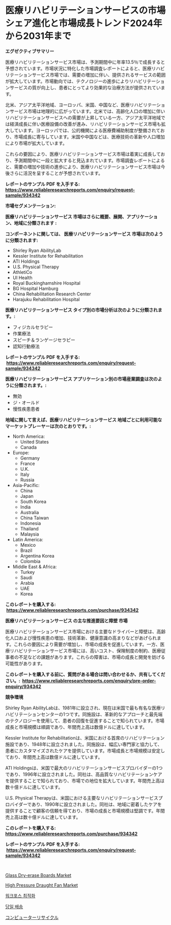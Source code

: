 <p><h1>医療リハビリテーションサービスの市場シェア進化と市場成長トレンド2024年から2031年まで</h1></p><p><strong>エグゼクティブサマリー</strong></p>
<p><p>医療リハビリテーションサービス市場は、予測期間中に年率13.5％で成長すると予想されています。市場状況に特化した市場調査レポートによると、医療リハビリテーションサービス市場では、需要の増加に伴い、提供されるサービスの範囲が拡大しています。市場動向では、テクノロジーの進歩によりリハビリテーションサービスの質が向上し、患者にとってより効果的な治療方法が提供されています。</p><p>北米、アジア太平洋地域、ヨーロッパ、米国、中国など、医療リハビリテーションサービス市場は地理的に広がっています。北米では、高齢化人口の増加に伴いリハビリテーションサービスへの需要が上昇している一方、アジア太平洋地域では経済成長に伴い医療設備の改善が進み、リハビリテーションサービス市場も拡大しています。ヨーロッパでは、公的機関による医療費補助制度が整備されており、市場成長に寄与しています。米国や中国などは、医療技術の革新や人口増加により市場が拡大しています。</p><p>これらの要因により、医療リハビリテーションサービス市場は着実に成長しており、予測期間中に一段と拡大すると見込まれています。市場調査レポートによると、需要の増加や技術の進歩により、医療リハビリテーションサービス市場は今後さらに活況を呈することが予想されています。</p></p>
<p><strong>レポートのサンプル PDF を入手する: <a href="https://www.reliableresearchreports.com/enquiry/request-sample/934342">https://www.reliableresearchreports.com/enquiry/request-sample/934342</a></strong></p>
<p><strong>市場セグメンテーション:</strong></p>
<p><strong> 医療リハビリテーションサービス 市場はさらに概要、展開、アプリケーション、地域に分類されます :</strong></p>
<p><strong>コンポーネントに関しては、 医療リハビリテーションサービス 市場は次のように分類されます: &nbsp;</strong></p>
<p><ul><li>Shirley Ryan AbilityLab</li><li>Kessler Institute for Rehabilitation</li><li>ATI Holdings</li><li>U.S. Physical Therapy</li><li>AthletiCo</li><li>UI Health</li><li>Royal Buckinghamshire Hospital</li><li>BG Hospital Hamburg</li><li>China Rehabilitation Research Center</li><li>Harajuku Rehabilitation Hospital</li></ul></p>
<p><strong> 医療リハビリテーションサービス タイプ別の市場分析は次のように分類されます。:</strong></p>
<p><ul><li>フィジカルセラピー</li><li>作業療法</li><li>スピーチ＆ランゲージセラピー</li><li>認知行動療法</li></ul></p>
<p><strong>レポートのサンプル PDF を入手する: &nbsp;<a href="https://www.reliableresearchreports.com/enquiry/request-sample/934342">https://www.reliableresearchreports.com/enquiry/request-sample/934342</a></strong></p>
<p><strong> 医療リハビリテーションサービス アプリケーション別の市場産業調査は次のように分類されます。:</strong></p>
<p><ul><li>無効</li><li>ジ・オールド</li><li>慢性疾患患者</li></ul></p>
<p><strong>地域に関して言えば、医療リハビリテーションサービス 地域ごとに利用可能なマーケットプレーヤーは次のとおりです。:</strong></p>
<p><ul>
    <li>
        North America:
        <ul>
            <li>United States</li>
            <li>Canada</li>
        </ul>
    </li>
    <li>
        Europe:
        <ul>
            <li>Germany</li>
            <li>France</li>
            <li>U.K.</li>
            <li>Italy</li>
            <li>Russia</li>
        </ul>
    </li>
    <li>
        Asia-Pacific:
        <ul>
            <li>China</li>
            <li>Japan</li>
            <li>South Korea</li>
            <li>India</li>
            <li>Australia</li>
            <li>China Taiwan</li>
            <li>Indonesia</li>
            <li>Thailand</li>
            <li>Malaysia</li>
        </ul>
    </li>
    <li>
        Latin America:
        <ul>
            <li>Mexico</li>
            <li>Brazil</li>
            <li>Argentina Korea</li>
            <li>Colombia</li>
        </ul>
    </li>
    <li>
        Middle East & Africa:
        <ul>
            <li>Turkey</li>
            <li>Saudi</li>
            <li>Arabia</li>
            <li>UAE</li>
            <li>Korea</li>
        </ul>
    </li>
    </ul></p>
<p><strong>このレポートを購入する: &nbsp;<a href="https://www.reliableresearchreports.com/purchase/934342">https://www.reliableresearchreports.com/purchase/934342</a></strong></p>
<p><strong>医療リハビリテーションサービス の主な推進要因と障壁 市場</strong></p>
<p><p>医療リハビリテーションサービス市場における主要なドライバーと障壁は、高齢化人口および慢性疾患の増加、技術革新、健康意識の高まりなどがあげられます。これらの要因により需要が増加し、市場の成長を促進しています。一方、医療リハビリテーションサービス市場には、高いコスト、保険制度の制約、医療従事者の不足などの課題があります。これらの障害は、市場の成長と開発を妨げる可能性があります。</p></p>
<p><strong>このレポートを購入する前に、質問がある場合は問い合わせるか、共有してください。:&nbsp; <a href="https://www.reliableresearchreports.com/enquiry/pre-order-enquiry/934342">https://www.reliableresearchreports.com/enquiry/pre-order-enquiry/934342</a></strong></p>
<p><strong>競争環境</strong></p>
<p><p>Shirley Ryan AbilityLabは、1981年に設立され、現在は米国で最も有名な医療リハビリテーションセンターの1つです。同施設は、革新的なアプローチと最先端のテクノロジーを使用して、患者の回復を促進することで知られています。市場成長と市場規模は順調であり、年間売上高は数億ドルに達しています。</p><p>Kessler Institute for Rehabilitationは、米国における首席のリハビリテーション施設であり、1948年に設立されました。同施設は、幅広い専門家と協力して、患者にカスタマイズされたケアを提供しています。市場成長と市場規模は安定しており、年間売上高は数億ドルに達しています。</p><p>ATI Holdingsは、米国で最大のリハビリテーションサービスプロバイダーの1つであり、1996年に設立されました。同社は、高品質なリハビリテーションケアを提供することで知られており、市場での地位を拡大しています。年間売上高は数十億ドルに達しています。</p><p>U.S. Physical Therapyは、米国における主要なリハビリテーションサービスプロバイダーであり、1990年に設立されました。同社は、地域に密着したケアを提供することで顧客の信頼を得ており、市場の成長と市場規模は堅調です。年間売上高は数十億ドルに達しています。</p></p>
<p><strong>このレポートを購入する: &nbsp; <a href="https://www.reliableresearchreports.com/purchase/934342">https://www.reliableresearchreports.com/purchase/934342</a></strong></p>
<p><strong>レポートのサンプル PDF を入手する: &nbsp;<a href="https://www.reliableresearchreports.com/enquiry/request-sample/934342">https://www.reliableresearchreports.com/enquiry/request-sample/934342</a></strong><strong></strong></p>
<p>&nbsp;</p>
<p><p><a href="https://artistic-helicopter-ca9.notion.site/Glass-Dry-erase-Boards-Market-Research-Report-Provides-thorough-Industry-Overview-which-offers-an-I-aaa4e86e5d6a4c3f92185508bb0c8be6">Glass Dry-erase Boards Market</a></p><p><a href="https://issuu.com/reportprime-2/docs/high-pressure-draught-fan-market-size-2030.pptx">High Pressure Draught Fan Market</a></p><p><a href="https://github.com/vsr06p4p49/Market-Research-Report-List-1/blob/main/3172749184473.md">워크포스 최적화</a></p><p><a href="https://github.com/oajzkywllm460/Market-Research-Report-List-1/blob/main/4224651184472.md">당일 배송</a></p><p><a href="https://github.com/mreklxf44233/Market-Research-Report-List-1/blob/main/7924328184447.md">コンピューターリサイクル</a></p></p>